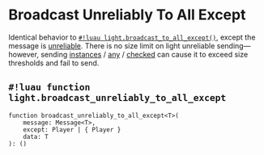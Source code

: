# Broadcast Unreliably To All Except

Identical behavior to [`#!luau light.broadcast_to_all_except()`](./broadcast_to_all_except.md), except the message is
<a href="https://create.roblox.com/docs/reference/engine/classes/UnreliableRemoteEvent" target="_blank">unreliable</a>.
There is no size limit on light unreliable sending&mdash;however, sending
[instances](../../../datatypes/instances.md) /
[any](../../../datatypes/any.md) /
[checked](../../../datatypes/checked.md)
can cause it to exceed size thresholds and fail to send.

## `#!luau function light.broadcast_unreliably_to_all_except`

```luau title='<!-- server --> <!-- sync -->'
function broadcast_unreliably_to_all_except<T>(
    message: Message<T>,
    except: Player | { Player }
    data: T
): ()
```
